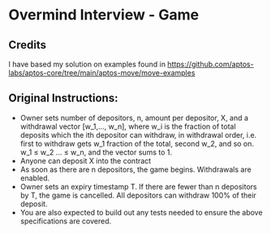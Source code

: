 # Overmind Interview - Game


## Credits

I have based my solution on examples found in https://github.com/aptos-labs/aptos-core/tree/main/aptos-move/move-examples

## Original Instructions:

- Owner sets number of depositors, n, amount per depositor, X, and a withdrawal vector [w_1,…, w_n], where w_i is the fraction of total deposits which the ith depositor can withdraw, in withdrawal order, i.e. first to withdraw gets w_1 fraction of the total, second w_2, and so on. w_1 ≤ w_2 … ≤ w_n, and the vector sums to 1.
- Anyone can deposit X into the contract
- As soon as there are n depositors, the game begins. Withdrawals are enabled.
- Owner sets an expiry timestamp T. If there are fewer than n depositors by T, the game is cancelled. All depositors can withdraw 100% of their deposit.
- You are also expected to build out any tests needed to ensure the above specifications are covered.
